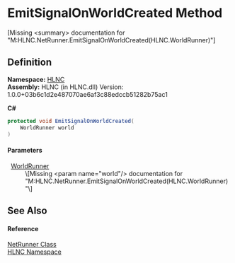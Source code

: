 # EmitSignalOnWorldCreated Method


\[Missing &lt;summary&gt; documentation for "M:HLNC.NetRunner.EmitSignalOnWorldCreated(HLNC.WorldRunner)"\]



## Definition
**Namespace:** <a href="N_HLNC">HLNC</a>  
**Assembly:** HLNC (in HLNC.dll) Version: 1.0.0+03b6c1d2e487070ae6af3c88edccb51282b75ac1

**C#**
``` C#
protected void EmitSignalOnWorldCreated(
	WorldRunner world
)
```



#### Parameters
<dl><dt>  <a href="T_HLNC_WorldRunner">WorldRunner</a></dt><dd>\[Missing &lt;param name="world"/&gt; documentation for "M:HLNC.NetRunner.EmitSignalOnWorldCreated(HLNC.WorldRunner)"\]</dd></dl>

## See Also


#### Reference
<a href="T_HLNC_NetRunner">NetRunner Class</a>  
<a href="N_HLNC">HLNC Namespace</a>  
